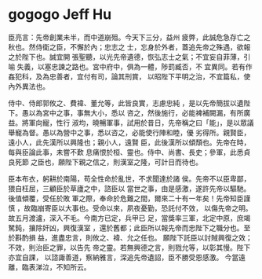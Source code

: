 # gogogo Jeff Hu

臣亮言：先帝創業未半，而中道崩殂。今天下三分，益州 疲弊，此誠危急存亡之秋也。然侍衛之臣，不懈於內；忠志之 士，忘身於外者，蓋追先帝之殊遇，欲報之於陛下也。誠宜開 張聖聽，以光先帝遺德，恢弘志士之氣；不宜妄自菲薄，引喻 失義，以塞忠諫之路也。宮中府中，俱為一體，陟罰臧否，不 宜異同。若有作姦犯科，及為忠善者，宜付有司，論其刑賞， 以昭陛下平明之治，不宜篇私，使內外異法也。

侍中、侍郎郭攸之、費褘、董允等，此皆良實，志慮忠純 ，是以先帝簡拔以遺陛下。愚以為宮中之事，事無大小，悉以 咨之，然後施行，必能裨補闕漏，有所廣益。將軍向寵，性行 淑均，曉暢軍事，試用於昔日，先帝稱之曰「能」，是以眾議 舉寵為督。愚以為營中之事，悉以咨之，必能使行陣和睦，優 劣得所。親賢臣，遠小人，此先漢所以興隆也；親小人，遠賢 臣，此後漢所以傾頹也。先帝在時，每與臣論此事，未嘗不歎 息痛恨於桓、靈也。侍中、尚書、長史；參軍，此悉貞良死節 之臣也，願陛下親之信之，則漢室之隆，可計日而待也。

臣本布衣，躬耕於南陽，苟全性命於亂世，不求聞達於諸 侯。先帝不以臣卑鄙，猥自枉屈，三顧臣於草廬之中，諮臣以 當世之事，由是感激，遂許先帝以驅馳。後值傾覆，受任於敗 軍之際，奉命於危難之間，爾來二十有一年矣！先帝知臣謹慎 ，故臨崩寄臣以大事也。受命以來，夙夜憂勤，恐託付不效， 以傷先帝之明。故五月渡瀘，深入不毛。今南方已定，兵甲已 足，當獎率三軍，北定中原，庶竭駑鈍，攘除奸凶，興復漢室 ，還於舊都；此臣所以報先帝而忠陛下之職分也。至於斟酌損 益，進盡忠言，則攸之、褘、允之任也。 願陛下託臣以討賊興復之效；不效，則治臣之罪，以告先 帝之靈。若無興德之言，則戮允等，以彰其慢。陛下亦宜自課， 以諮諏善道，察納雅言，深追先帝遺詔，臣不勝受恩感激。 今當遠離，臨表涕泣，不知所云。

